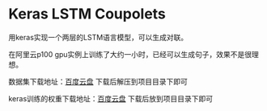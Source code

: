 # Keras LSTM Coupolets

用keras实现一个两层的LSTM语言模型，可以生成对联。

在阿里云p100 gpu实例上训练了大约一小时，已经可以生成句子，效果不是很理想。

数据集下载地址：[百度云盘](https://pan.baidu.com/s/1LM3yIf0yFTH4xShfSDbZnA)
下载后解压到项目目录下即可

keras训练的权重下载地址：[百度云盘](https://pan.baidu.com/s/1LM3yIf0yFTH4xShfSDbZnA)
下载后放到项目目录下即可

